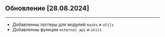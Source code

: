 ## Обновление [28.08.2024]
_________________________________________

* Добавленны логгеры для модулей `masks` и `utils`
* Добавленны функции `external_api` и `utils`